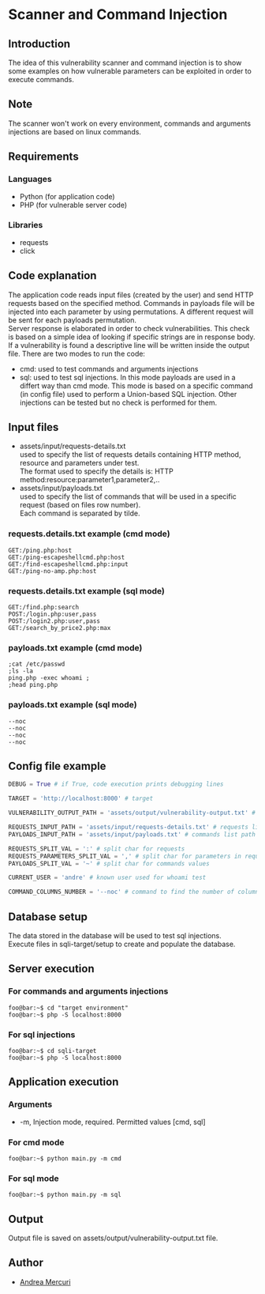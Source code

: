 # Scanner and Command Injection
## Introduction
The idea of this vulnerability scanner and command injection is to show some examples on how vulnerable parameters can be exploited in order to execute commands.

## Note
The scanner won't work on every environment, commands and arguments injections are based on linux commands.

## Requirements
### Languages
+ Python (for application code)
+ PHP (for vulnerable server code)

### Libraries
+ requests
+ click

## Code explanation
The application code reads input files (created by the user) and send HTTP requests based on the specified method. Commands in payloads file will be injected into each parameter by using permutations. A different request will be sent for each payloads permutation.<br>
Server response is elaborated in order to check vulnerabilities. This check is based on a simple idea of looking if specific strings are in response body.<br>
If a vulnerability is found a descriptive line will be written inside the output file.
There are two modes to run the code:
+ cmd: used to test commands and arguments injections
+ sql: used to test sql injections. In this mode payloads are used in a differt way than cmd mode. This mode is based on a specific command (in config file) used to perform a Union-based SQL injection. Other injections can be tested but no check is performed for them.

## Input files
+ assets/input/requests-details.txt<br>
used to specify the list of requests details containing HTTP method, resource and parameters under test.<br>
The format used to specify the details is: HTTP method:resource:parameter1,parameter2,..
+ assets/input/payloads.txt<br>
used to specify the list of commands that will be used in a specific request (based on files row number). <br>
Each command is separated by tilde.

### requests.details.txt example (cmd mode)
```
GET:/ping.php:host
GET:/ping-escapeshellcmd.php:host
GET:/find-escapeshellcmd.php:input
GET:/ping-no-amp.php:host
```

### requests.details.txt example (sql mode)
```
GET:/find.php:search
POST:/login.php:user,pass
POST:/login2.php:user,pass
GET:/search_by_price2.php:max
```

### payloads.txt example (cmd mode)
```
;cat /etc/passwd
;ls -la
ping.php -exec whoami ;
;head ping.php
```

### payloads.txt example (sql mode)
```
--noc
--noc
--noc
--noc
```

## Config file example
```python
DEBUG = True # if True, code execution prints debugging lines

TARGET = 'http://localhost:8000' # target

VULNERABILITY_OUTPUT_PATH = 'assets/output/vulnerability-output.txt' # output path

REQUESTS_INPUT_PATH = 'assets/input/requests-details.txt' # requests list path
PAYLOADS_INPUT_PATH = 'assets/input/payloads.txt' # commands list path

REQUESTS_SPLIT_VAL = ':' # split char for requests
REQUESTS_PARAMETERS_SPLIT_VAL = ',' # split char for parameters in requests
PAYLOADS_SPLIT_VAL = '~' # split char for commands values

CURRENT_USER = 'andre' # known user used for whoami test

COMMAND_COLUMNS_NUMBER = '--noc' # command to find the number of columns in a table
```

## Database setup
The data stored in the database will be used to test sql injections.<br>
Execute files in sqli-target/setup to create and populate the database.

## Server execution
### For commands and arguments injections
```console
foo@bar:~$ cd "target environment"
foo@bar:~$ php -S localhost:8000
```

### For sql injections
```console
foo@bar:~$ cd sqli-target
foo@bar:~$ php -S localhost:8000
```

## Application execution
### Arguments
+ -m, Injection mode, required. Permitted values [cmd, sql]

### For cmd mode
```console
foo@bar:~$ python main.py -m cmd
```

### For sql mode
```console
foo@bar:~$ python main.py -m sql
```

## Output
Output file is saved on assets/output/vulnerability-output.txt file.

## Author
+ [Andrea Mercuri](https://github.com/ilmercu)